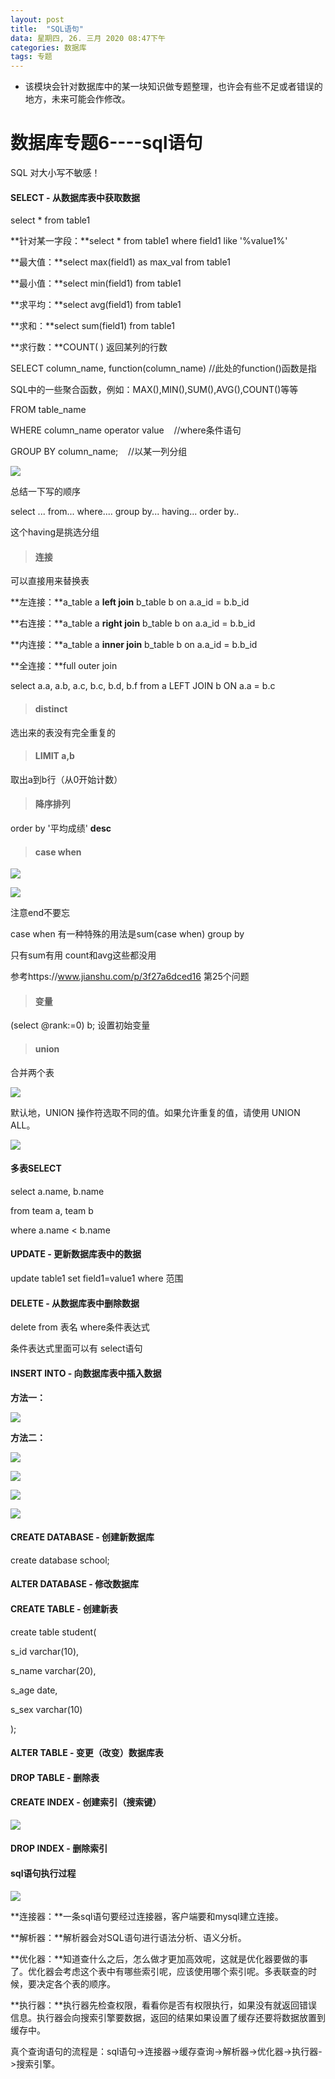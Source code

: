 ```yaml
---
layout: post
title:  "SQL语句"
data: 星期四, 26. 三月 2020 08:47下午 
categories: 数据库
tags: 专题
---
```

* 该模块会针对数据库中的某一块知识做专题整理，也许会有些不足或者错误的地方，未来可能会作修改。

# 数据库专题6----sql语句


SQL 对大小写不敏感！

#### SELECT - 从数据库表中获取数据


select * from table1

**针对某一字段：**select * from table1 where field1 like '%value1%' 

**最大值：**select max(field1) as max_val  from table1

**最小值：**select min(field1) from table1

**求平均：**select avg(field1)  from table1

**求和：**select sum(field1)  from table1

**求行数：**COUNT( ) 返回某列的行数

>
SELECT column_name, function(column_name)  //此处的function()函数是指
>
SQL中的一些聚合函数，例如：MAX(),MIN(),SUM(),AVG(),COUNT()等等
>
FROM table_name
>
WHERE column_name operator value    //where条件语句
>
GROUP BY column_name;    //以某一列分组
>
![](https://github.com/LLLibra/LLLibra.github.io/raw/master/_posts/imgs/20200329-135007.png)

>
总结一下写的顺序
>
select ... from... where.... group by... having... order by..
>
这个having是挑选分组

> #### 连接
>
可以直接用来替换表
>
**左连接：**a_table a **left join** b_table b on a.a_id = b.b_id
>
**右连接：**a_table a **right  join** b_table b on a.a_id = b.b_id
>
**内连接：**a_table a **inner join** b_table b on a.a_id = b.b_id
>
**全连接：**full outer join
>
select a.a, a.b, a.c, b.c, b.d, b.f from a LEFT JOIN b ON a.a = b.c
> #### distinct
>
选出来的表没有完全重复的
> #### LIMIT a,b
取出a到b行（从0开始计数）
> #### 降序排列
order by '平均成绩' **desc**
> #### case   when
![](https://github.com/LLLibra/LLLibra.github.io/raw/master/_posts/imgs/20200331-194413.png)
>
![](https://github.com/LLLibra/LLLibra.github.io/raw/master/_posts/imgs/20200331-194505.png)
>
注意end不要忘
>
case when 有一种特殊的用法是sum(case when) group by
> 
只有sum有用 count和avg这些都没用
>
参考https://www.jianshu.com/p/3f27a6dced16 第25个问题
> #### 变量
>
(select @rank:=0) b; 设置初始变量
> #### union
>
合并两个表
>
![](https://github.com/LLLibra/LLLibra.github.io/raw/master/_posts/imgs/20200403-210426.png)
>
默认地，UNION 操作符选取不同的值。如果允许重复的值，请使用 UNION ALL。
>
![](https://github.com/LLLibra/LLLibra.github.io/raw/master/_posts/imgs/20200403-210454.png)

#### 多表SELECT
select a.name, b.name

from team a, team b 

where a.name < b.name

#### UPDATE - 更新数据库表中的数据
update table1 set field1=value1 where 范围


#### DELETE - 从数据库表中删除数据
delete from 表名  where条件表达式 

条件表达式里面可以有 select语句
#### INSERT INTO - 向数据库表中插入数据
**方法一：**

![](https://github.com/LLLibra/LLLibra.github.io/raw/master/_posts/imgs/20200329-141239.png)

**方法二：**

![](https://github.com/LLLibra/LLLibra.github.io/raw/master/_posts/imgs/20200329-141250.png)


![](https://github.com/LLLibra/LLLibra.github.io/raw/master/_posts/imgs/20200329-190239.png)

![](https://github.com/LLLibra/LLLibra.github.io/raw/master/_posts/imgs/20200329-141149.png)

![](https://github.com/LLLibra/LLLibra.github.io/raw/master/_posts/imgs/20200329-141200.png)


#### CREATE DATABASE - 创建新数据库
create database school;

#### ALTER DATABASE - 修改数据库

#### CREATE TABLE - 创建新表
create table student(

s_id varchar(10),

s_name varchar(20),

s_age date,

s_sex varchar(10)

);


#### ALTER TABLE - 变更（改变）数据库表

#### DROP TABLE - 删除表

#### CREATE INDEX - 创建索引（搜索键）

![](https://github.com/LLLibra/LLLibra.github.io/raw/master/_posts/imgs/20200330-203859.png)

#### DROP INDEX - 删除索引

#### sql语句执行过程

![](imgs/20200410-141447.png)

**连接器：**一条sql语句要经过连接器，客户端要和mysql建立连接。

**解析器：**解析器会对SQL语句进行语法分析、语义分析。

**优化器：**知道查什么之后，怎么做才更加高效呢，这就是优化器要做的事了。优化器会考虑这个表中有哪些索引呢，应该使用哪个索引呢。多表联查的时候，要决定各个表的顺序。

**执行器：**执行器先检查权限，看看你是否有权限执行，如果没有就返回错误信息。执行器会向搜索引擎要数据，返回的结果如果设置了缓存还要将数据放置到缓存中。

真个查询语句的流程是：sql语句->连接器->缓存查询->解析器->优化器->执行器->搜索引擎。







